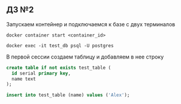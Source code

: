 ## ДЗ №2

Запускаем контейнер и подключаемся к базе с двух терминалов

`
docker container start <container_id>
`

`
docker exec -it test_db psql -U postgres
`

В первой сессии создаем таблицу и добавляем в нее строку

```sql
create table if not exists test_table (
  id serial primary key,
  name text
);

insert into test_table (name) values ('Alex');
```
